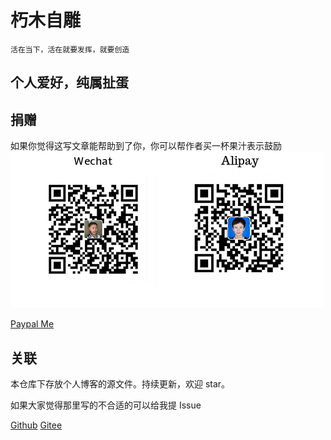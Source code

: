 # 朽木自雕

    活在当下，活在就要发挥，就要创造
## 个人爱好，纯属扯蛋
## 捐赠
如果你觉得这写文章能帮助到了你，你可以帮作者买一杯果汁表示鼓励
![pay](./img/pay.png)

[Paypal Me](https://paypal.me/yangfubing)

## 关联

本仓库下存放个人博客的源文件。持续更新，欢迎 star。

如果大家觉得那里写的不合适的可以给我提 Issue

[Github](https://github.com/burningmyself)
[Gitee](https://gitee.com/yangfubing)


